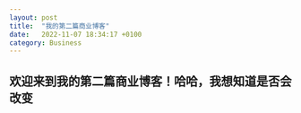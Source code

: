 ```yaml
---
layout: post
title:  "我的第二篇商业博客"
date:   2022-11-07 18:34:17 +0100
category: Business
---
```


## 欢迎来到我的第二篇商业博客！哈哈，我想知道是否会改变
